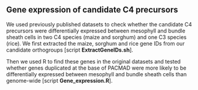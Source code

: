 ## Gene expression of candidate C4 precursors

We used previously published datasets to check whether the candidate C4 precursors were differentially expressed between mesophyll and bundle sheath cells in two C4 species (maize and sorghum) and one C3 species (rice). We first extracted the maize, sorghum and rice gene IDs from our candidate orthogroups [script **ExtractGeneIDs.sh**]. 

Then we used R to find these genes in the original datasets and tested whether genes duplicated at the base of PACMAD were more likely to be differentially expressed between mesophyll and bundle sheath cells than genome-wide [script **Gene_expression.R**].
